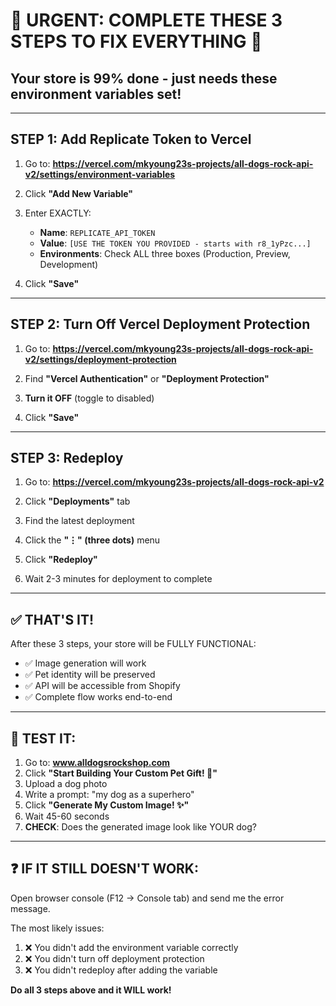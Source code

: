 # 🚨 URGENT: COMPLETE THESE 3 STEPS TO FIX EVERYTHING 🚨

## Your store is 99% done - just needs these environment variables set!

---

## STEP 1: Add Replicate Token to Vercel

1. Go to: **https://vercel.com/mkyoung23s-projects/all-dogs-rock-api-v2/settings/environment-variables**

2. Click **"Add New Variable"**

3. Enter EXACTLY:
   - **Name**: `REPLICATE_API_TOKEN`
   - **Value**: `[USE THE TOKEN YOU PROVIDED - starts with r8_1yPzc...]`
   - **Environments**: Check ALL three boxes (Production, Preview, Development)

4. Click **"Save"**

---

## STEP 2: Turn Off Vercel Deployment Protection

1. Go to: **https://vercel.com/mkyoung23s-projects/all-dogs-rock-api-v2/settings/deployment-protection**

2. Find **"Vercel Authentication"** or **"Deployment Protection"**

3. **Turn it OFF** (toggle to disabled)

4. Click **"Save"**

---

## STEP 3: Redeploy

1. Go to: **https://vercel.com/mkyoung23s-projects/all-dogs-rock-api-v2**

2. Click **"Deployments"** tab

3. Find the latest deployment

4. Click the **"⋮" (three dots)** menu

5. Click **"Redeploy"**

6. Wait 2-3 minutes for deployment to complete

---

## ✅ THAT'S IT!

After these 3 steps, your store will be FULLY FUNCTIONAL:

- ✅ Image generation will work
- ✅ Pet identity will be preserved
- ✅ API will be accessible from Shopify
- ✅ Complete flow works end-to-end

---

## 🧪 TEST IT:

1. Go to: **www.alldogsrockshop.com**
2. Click **"Start Building Your Custom Pet Gift! 🚀"**
3. Upload a dog photo
4. Write a prompt: "my dog as a superhero"
5. Click **"Generate My Custom Image! ✨"**
6. Wait 45-60 seconds
7. **CHECK**: Does the generated image look like YOUR dog?

---

## ❓ IF IT STILL DOESN'T WORK:

Open browser console (F12 → Console tab) and send me the error message.

The most likely issues:
1. ❌ You didn't add the environment variable correctly
2. ❌ You didn't turn off deployment protection
3. ❌ You didn't redeploy after adding the variable

**Do all 3 steps above and it WILL work!**

